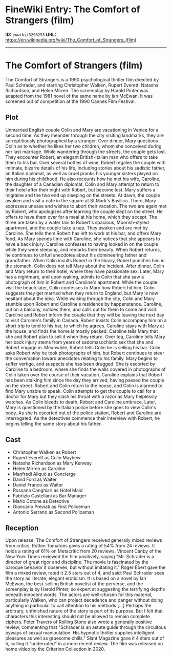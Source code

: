 # FineWiki Entry: The Comfort of Strangers (film)

**ID:** `enwiki/3296253`
**URL:** <https://en.wikipedia.org/wiki/The_Comfort_of_Strangers_(film)>

--- 

# The Comfort of Strangers (film)
The Comfort of Strangers is a 1990  psychological thriller film directed by Paul Schrader, and starring Christopher Walken, Rupert Everett, Natasha Richardson, and Helen Mirren. The screenplay by Harold Pinter was adapted from the 1981 novel of the same name by Ian McEwan.
It was screened out of competition at the 1990 Cannes Film Festival.

## Plot
Unmarried English couple Colin and Mary are vacationing in Venice for a second time. As they meander through the city visiting landmarks, they are surreptitiously photographed by a stranger. Over dinner, Mary questions Colin as to whether he likes her two children, whom she conceived during her last marriage. While wandering through the streets, the couple gets lost. They encounter Robert, an elegant British-Italian man who offers to take them to his bar. Over several bottles of wine, Robert regales the couple with intimate, bizarre details of his life, including stories about his sadistic father, an Italian diplomat, as well as cruel pranks his younger sisters played on him during his childhood. He also recounts how he met his wife, Caroline, the daughter of a Canadian diplomat. Colin and Mary attempt to return to their hotel after their night with Robert, but become lost. Mary suffers a migraine and the two end up sleeping on the streets.
At dawn, the couple awaken and visit a cafe in the square at St Mark's Basilica. There, Mary expresses unease and wishes to abort their vacation. The two are again met by Robert, who apologizes after learning the couple slept on the street. He offers to have them over for a meal at his home, which they accept. The three are taken by a water taxi to Robert's spacious, Moorish-styled apartment, and the couple take a nap. They awaken and are met by Caroline. She tells them Robert has left to work at his bar, and offers Mary food. As Mary spends time with Caroline, she notices that she appears to have a back injury. Caroline confesses to having looked in on the couple while they were sleeping, and remarks their beauty.
When Robert returns, he continues to unfurl anecdotes about his domineering father and grandfather. When Colin insults Robert in the library, Robert punches him in the stomach. Colin does not tell Mary about the incident. After dinner, Colin and Mary return to their hotel, where they have passionate sex. Later, Mary has a nightmare, and upon waking, admits to Colin that she saw a photograph of him in Robert and Caroline's apartment. While the couple visit the beach later, Colin confesses to Mary how Robert hit him. Colin suggests they get married when they return to England, but Mary is now hesitant about the idea.
While walking through the city, Colin and Mary stumble upon Robert and Caroline's residence by happenstance. Caroline, out on a balcony, notices them, and calls out for them to come and visit. Caroline and Robert inform the couple that they will be leaving the next day to visit Caroline's family in Canada. Robert insists Colin accompany him on a short trip to tend to his bar, to which he agrees. Caroline stays with Mary at the house, and finds the home is mostly packed. Caroline tells Mary that she and Robert plan to sell it when they return. Over tea, Caroline tells Mary her back injury stems from years of sadomasochistic sex that she and Robert engage in. Meanwhile, Robert tells Colin he is selling his bar. Colin asks Robert why he took photographs of him, but Robert continues to steer the conversation toward anecdotes relating to his family.
Mary begins to suffer vertigo, and suspects she has been drugged. She is escorted by Caroline to a bedroom, where she finds the walls covered in photographs of Colin taken over the course of their vacation. Caroline explains that Robert has been stalking him since the day they arrived, having passed the couple on the street. Robert and Colin return to the house, and Colin is alarmed to find Mary unable to speak. Colin attempts to get the couple to call for a doctor for Mary but they slash his throat with a razor as Mary helplessly watches. As Colin bleeds to death, Robert and Caroline embrace.
Later, Mary is questioned by the Italian police before she goes to view Colin's body. As she is escorted out of the police station, Robert and Caroline are interrogated. As the detectives commence their interview with Robert, he begins telling the same story about his father.

## Cast
- Christopher Walken as Robert
- Rupert Everett as Colin Mayhew
- Natasha Richardson as Mary Kenway
- Helen Mirren as Caroline
- Manfredi Aliquò as Concierge
- David Ford as Waiter
- Daniel Franco as Waiter
- Rossana Canghiari as Hotel Maid
- Fabrizio Castellani as Bar Manager
- Mario Cotone as Detective
- Giancarlo Previati as First Policeman
- Antonio Serrano as Second Policeman


## Reception
Upon release, The Comfort of Strangers received generally mixed reviews from critics. Rotten Tomatoes gives a rating of 54% from 24 reviews. It holds a rating of 61% on Metacritic from 20 reviews. Vincent Canby of the New York Times reviewed the film positively, saying "Mr. Schrader is a director of great rigor and discipline. The movie is fascinated by the baroque behavior it observes, but without imitating it." Roger Ebert gave the film a mixed review, rated it 2.5 stars out of 4, and said:
Paul Schrader sees the story as literate, elegant eroticism. It is based on a novel by Ian McEwan, the best-selling British novelist of the perverse, and the screenplay is by Harold Pinter, so expert at suggesting the terrifying depths beneath innocent words. The actors are well-chosen for this material, particularly Walken, who can project decadence and danger without doing anything in particular to call attention to his methods [...] Perhaps the arbitrary, unfinished nature of the story is part of its purpose. But I felt that characters this interesting should not be allowed to remain complete ciphers.
Peter Travers of Rolling Stone also wrote a generally positive review, commenting that "Schrader is an astute guide through the circuitous byways of sexual manipulation. His hypnotic thriller supplies intelligent pleasures as well as gruesome chills." Slant Magazine gave it 4 stars out of 5, calling it "underrated" in a more recent review.
The film was released on home video by the Criterion Collection in 2020.
